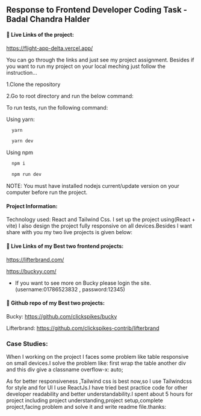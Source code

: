 
## Response to Frontend Developer Coding Task - Badal Chandra Halder


#### 🔗 Live Links of the project:
https://flight-app-delta.vercel.app/

You can go through the links and just see my project assignment.
Besides if you want to run my project on your local meching just follow the instruction...

1.Clone the repository 

2.Go to root directory and run the below command:

To run tests, run the following command:

Using yarn:

```bash
  yarn
```
```bash
  yarn dev
```
Using npm
```bash
  npm i 
```
```bash
  npm run dev
```
NOTE: You must have installed nodejs current/update version on your computer before run the project.




#### Project Information:

Technology used: React and Tailwind Css.
I set up the project using(React + vite)
I also design the project fully responsive on all devices.Besides I want share with you my two live projects is given below:



#### 🔗 Live Links of my Best two frontend projects:
https://lifterbrand.com/ 

https://buckyy.com/

- If you want to see more on Bucky please login the site.(username:01786523832 , password:12345)

#### 🔗 Github repo of my Best two projects:
Bucky: https://github.com/clickspikes/bucky

Lifterbrand: https://github.com/clickspikes-contrib/lifterbrand



### Case Studies:
When I working on the project I faces some problem like table responsive on small devices.I solve the problem like: first wrap the table another div and this div give a classname overflow-x: auto;

As for better responsiveness ,Tailwind css is best now,so I use Tailwindcss for style and for UI I use ReactJs.I have tried best practice code for other developer readability and better understandability.I spent about 5 hours for project including project understanding,project setup,complete project,facing problem and solve it and write readme file.thanks:





